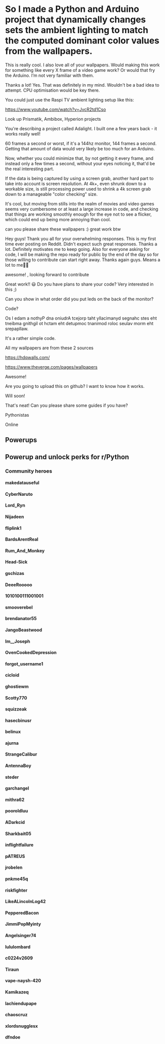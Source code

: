 So I made a Python and Arduino project that dynamically changes sets the ambient lighting to match the computed dominant color values from the wallpapers.
==========================================================================================================================================================

This is really cool. I also love all of your wallpapers. Would making this work for something like every X frame of a video game work? Or would that fry the Arduino. I’m not very familiar with them.

Thanks a lot! Yes. That was definitely in my mind. Wouldn't be a bad idea to attempt. CPU optimisation would be key there.

You could just use the Raspi TV ambient lighting setup like this:

https://www.youtube.com/watch?v=JvcR2td1Cso

Look up Prismatik, Ambibox, Hyperion projects

You're describing a project called Adalight. I built one a few years back - it works really well!

60 frames a second or worst, if it's a 144hz monitor, 144 frames a second. Getting that amount of data would very likely be too much for an Arduino.

Now, whether you could minimize that, by not getting it every frame, and instead only a few times a second, without your eyes noticing it, that'd be the real interesting part.

If the data is being captured by using a screen grab, another hard part to take into account is screen resolution. At 4k+, even shrunk down to a workable size, is still processing power used to shrink a 4k screen grab down to a manageable "color checking" size.

It's cool, but moving from stills into the realm of movies and video games seems very cumbersome or at least a large increase in code, and checking that things are working smoothly enough for the eye not to see a flicker, which could end up being more annoying than cool.

can you please share these wallpapers :) great work btw

Hey guys! Thank you all for your overwhelming responses. This is my first time ever posting on Reddit. Didn't expect such great responses. Thanks a lot. Definitely motivates me to keep going. Also for everyone asking for code, I will be making the repo ready for public by the end of the day so for those willing to contribute can start right away. Thanks again guys. Means a lot to me🙌🏻

awesome! , looking forward to contribute

Great work!! 😃 Do you have plans to share your code? Very interested in this ;)

Can you show in what order did you put leds on the back of the monitor?

Code?

Os I edam a nothyP dna oniudrA tcejorp taht yllacimanyd segnahc stes eht tneibma gnithgil ot hctam eht detupmoc tnanimod roloc seulav morm eht srepapllaw.



It's a rather simple code.

All my wallpapers are from these 2 sources

https://hdqwalls.com/

https://www.theverge.com/pages/wallpapers

Awesome!

Are you going to upload this on github? I want to know how it works.

Will soon!

That's neat! Can you please share some guides if you have?

Pythonistas

Online

Powerups
--------

Powerup and unlock perks for r/Python
-------------------------------------

### Community heroes

#### makedatauseful

#### CyberNaruto

#### Lord_Ryn

#### Nijadeen

#### fliplink1

#### BardsArentReal

#### Rum_And_Monkey

#### Head-Sick

#### gschizas

#### DeeeRooooo

#### 1010100111001001

#### smooverebel

#### brendanator55

#### JangoBeastwood

#### Im__Joseph

#### OvenCookedDepression

#### forgot_username1

#### cicloid

#### ghostiewm

#### Scotty770

#### squizzeak

#### hasecbinusr

#### belinux

#### ajurna

#### StrangeCalibur

#### AntennaBoy

#### steder

#### garchangel

#### mithra62

#### pooroldluu

#### ADarkcid

#### Sharkbait05

#### inflightfailure

#### pATREUS

#### jrobelen

#### pnkme45q

#### riskfighter

#### LikeALincolnLog42

#### PepperedBacon

#### JimmiPopMyinty

#### Angelsinger74

#### lululombard

#### c0224v2609

#### Tiraun

#### vape-naysh-420

#### Kamikazeq

#### lachiendupape

#### chaoscruz

#### xlordsnugglesx

#### dfndoe